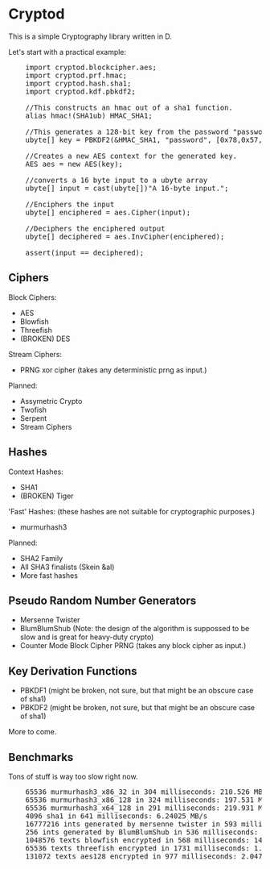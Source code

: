 Cryptod
=======

This is a simple Cryptography library written in D.

Let's start with a practical example:

<pre>
	import cryptod.blockcipher.aes;
	import cryptod.prf.hmac;
	import cryptod.hash.sha1;
	import cryptod.kdf.pbkdf2;
	
	//This constructs an hmac out of a sha1 function.
	alias hmac!(SHA1ub) HMAC_SHA1; 
	
	//This generates a 128-bit key from the password "password" using a 10,000 iteration PBKDF2 function.
	ubyte[] key = PBKDF2(&HMAC_SHA1, "password", [0x78,0x57,0x8E,0x5A,0x5D,0x63,0xCB,0x06], 10000, 16); 
	
	//Creates a new AES context for the generated key.
	AES aes = new AES(key);
	
	//converts a 16 byte input to a ubyte array
	ubyte[] input = cast(ubyte[])"A 16-byte input.";
	
	//Enciphers the input
	ubyte[] enciphered = aes.Cipher(input);
	
	//Deciphers the enciphered output
	ubyte[] deciphered = aes.InvCipher(enciphered);
	
	assert(input == deciphered);
</pre>

Ciphers
-------

Block Ciphers:
 * AES
 * Blowfish
 * Threefish
 * (BROKEN) DES
 
Stream Ciphers:
 * PRNG xor cipher (takes any deterministic prng as input.)
 
Planned:
 * Assymetric Crypto
 * Twofish
 * Serpent
 * Stream Ciphers
 
Hashes
------

Context Hashes:
 * SHA1
 * (BROKEN) Tiger
 
'Fast' Hashes: (these hashes are not suitable for cryptographic purposes.)
 * murmurhash3
 
Planned:
 * SHA2 Family
 * All SHA3 finalists (Skein &al)
 * More fast hashes

Pseudo Random Number Generators
-------------------------------
 * Mersenne Twister
 * BlumBlumShub (Note: the design of the algorithm is suppossed to be slow and is great for heavy-duty crypto)
 * Counter Mode Block Cipher PRNG (takes any block cipher as input.)
 
Key Derivation Functions
------------------------
 * PBKDF1 (might be broken, not sure, but that might be an obscure case of sha1)
 * PBKDF2 (might be broken, not sure, but that might be an obscure case of sha1)
 
More to come.

Benchmarks
----------

Tons of stuff is way too slow right now.
<pre>
	65536 murmurhash3_x86_32 in 304 milliseconds: 210.526 MB/s
	65536 murmurhash3_x86_128 in 324 milliseconds: 197.531 MB/s
	65536 murmurhash3_x64_128 in 291 milliseconds: 219.931 MB/s
	4096 sha1 in 641 milliseconds: 6.24025 MB/s
	16777216 ints generated by mersenne twister in 593 milliseconds: 107.926 MB/s
	256 ints generated by BlumBlumShub in 536 milliseconds: 0.00182194 MB/s
	1048576 texts blowfish encrypted in 568 milliseconds: 14.0845 MB/s
	65536 texts threefish encrypted in 1731 milliseconds: 1.1554 MB/s
	131072 texts aes128 encrypted in 977 milliseconds: 2.04708 MB/s
</pre>
